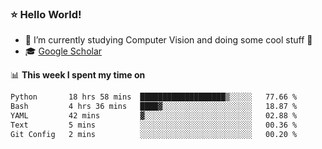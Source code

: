 ### ⭐️ Hello World!

<!--
**hologerry/hologerry** is a ✨ _special_ ✨ repository because its `README.md` (this file) appears on your GitHub profile.

Here are some ideas to get you started:

- 🔭 I’m currently working and studying on Computer Vision
- 🌱 I’m currently learning at Peking University
- 💬 Ask me about 
- 📫 How to reach me: E-mail
- 😄 Pronouns: he/his
- ⚡ Fun fact: Music is the Power
-->


- 🔭 I’m currently studying Computer Vision and doing some cool stuff 🤖
- 🎓 [Google Scholar](https://scholar.google.com/citations?user=3ykqW9wAAAAJ&hl=en)


📊 **This week I spent my time on**

<!--START_SECTION:waka-->

```txt
Python       18 hrs 58 mins  ███████████████████▒░░░░░   77.66 %
Bash         4 hrs 36 mins   ████▓░░░░░░░░░░░░░░░░░░░░   18.87 %
YAML         42 mins         ▓░░░░░░░░░░░░░░░░░░░░░░░░   02.88 %
Text         5 mins          ░░░░░░░░░░░░░░░░░░░░░░░░░   00.36 %
Git Config   2 mins          ░░░░░░░░░░░░░░░░░░░░░░░░░   00.20 %
```

<!--END_SECTION:waka-->
